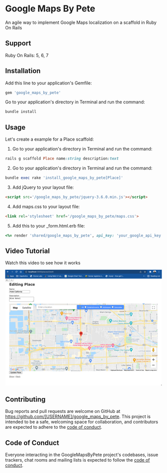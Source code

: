 # Google Maps By Pete

An agile way to implement Google Maps localization on a scaffold in Ruby On Rails

## Support

Ruby On Rails: 5, 6, 7

## Installation

Add this line to your application's Gemfile:

```ruby
gem 'google_maps_by_pete'

```

Go to your application's directory in Terminal and run the command:
```ruby
bundle install
```


## Usage
Let's create a example for a Place scaffold:

1. Go to your application's directory in Terminal and run the command:

```ruby
rails g scaffold Place name:string description:text
```
2. Go to your application's directory in Terminal and run the command:
```ruby
bundle exec rake 'install_google_maps_by_pete[Place]'
```
3. Add jQuery to your layout file: 
```html
<script src='/google_maps_by_pete/jquery-3.6.0.min.js'></script>
```
4. Add maps.css to your layout file: 
```html
<link rel='stylesheet' href='/google_maps_by_pete/maps.css'>
```
5. Add this to your _form.html.erb file: 
```ruby
<%= render 'shared/google_maps_by_pete', api_key: 'your_google_api_key',  height: '500px', center_map_on: {lat: 25.761681, lng: -80.191788}, model: place%>
```

## Video Tutorial

Watch this video to see how it works

[![IMAGE ALT TEXT HERE](https://raw.githubusercontent.com/peterconsuegra/google_maps_by_pete/master/templates/MapsByPete.png)](https://www.youtube.com/watch?v=YCp1Yv2A4Dc)



## Contributing

Bug reports and pull requests are welcome on GitHub at https://github.com/[USERNAME]/google_maps_by_pete. This project is intended to be a safe, welcoming space for collaboration, and contributors are expected to adhere to the [code of conduct](https://github.com/[USERNAME]/google_maps_by_pete/blob/master/CODE_OF_CONDUCT.md).

## Code of Conduct

Everyone interacting in the GoogleMapsByPete project's codebases, issue trackers, chat rooms and mailing lists is expected to follow the [code of conduct](https://github.com/[USERNAME]/google_maps_by_pete/blob/master/CODE_OF_CONDUCT.md).
